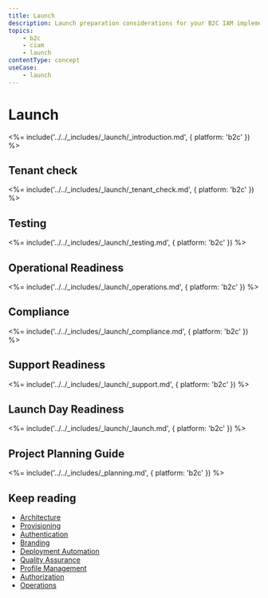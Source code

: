 ```yaml
---
title: Launch
description: Launch preparation considerations for your B2C IAM implementation.
topics:
    - b2c
    - ciam
    - launch
contentType: concept
useCase:
    - launch
---
```

# Launch

<%= include('../../_includes/_launch/_introduction.md', { platform: 'b2c' }) %>

## Tenant check

<%= include('../../_includes/_launch/_tenant_check.md', { platform: 'b2c' }) %>

## Testing

<%= include('../../_includes/_launch/_testing.md', { platform: 'b2c' }) %>

## Operational Readiness

<%= include('../../_includes/_launch/_operations.md', { platform: 'b2c' }) %>

## Compliance

<%= include('../../_includes/_launch/_compliance.md', { platform: 'b2c' }) %>

## Support Readiness

<%= include('../../_includes/_launch/_support.md', { platform: 'b2c' }) %>

## Launch Day Readiness

<%= include('../../_includes/_launch/_launch.md', { platform: 'b2c' }) %>

## Project Planning Guide

<%= include('../../_includes/_planning.md', { platform: 'b2c' }) %>

## Keep reading

* [Architecture](/architecture-scenarios/implementation/b2c/b2c-architecture)
* [Provisioning](/architecture-scenarios/implementation/b2c/b2c-provisioning)
* [Authentication](/architecture-scenarios/implementation/b2c/b2c-authentication)
* [Branding](/architecture-scenarios/implementation/b2c/b2c-branding)
* [Deployment Automation](/architecture-scenarios/implementation/b2c/b2c-deployment)
* [Quality Assurance](/architecture-scenarios/implementation/b2c/b2c-qa)
* [Profile Management](/architecture-scenarios/implementation/b2c/b2c-profile-mgmt)
* [Authorization](/architecture-scenarios/implementation/b2c/b2c-authorization)
* [Operations](/architecture-scenarios/implementation/b2c/b2c-operations)
